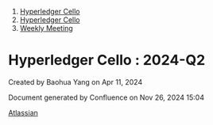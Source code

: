 1. [Hyperledger Cello](index.html)
2. [Hyperledger Cello](Hyperledger-Cello_21659650.html)
3. [Weekly Meeting](Weekly-Meeting_21659700.html)

# Hyperledger Cello : 2024-Q2

Created by Baohua Yang on Apr 11, 2024

Document generated by Confluence on Nov 26, 2024 15:04

[Atlassian](http://www.atlassian.com/)
